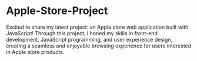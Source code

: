 # Apple-Store-Project
Excited to share my latest project: an Apple store web application built with JavaScript! Through this project, I honed my skills in front-end development, JavaScript programming, and user experience design, creating a seamless and enjoyable browsing experience for users interested in Apple store products.
